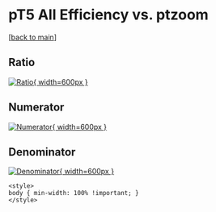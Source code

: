 # pT5 All Efficiency vs. ptzoom

[[back to main](./)]



## Ratio

[![Ratio](../mtv/var/pT5_0_eff_ptzoom.png){ width=600px }](../mtv/var/pT5_0_eff_ptzoom.pdf)

## Numerator

[![Numerator](../mtv/num/pT5_0_eff_ptzoom_num0.png){ width=600px }](../mtv/num/pT5_0_eff_ptzoom_num0.pdf)

## Denominator

[![Denominator](../mtv/den/pT5_0_eff_ptzoom_den.png){ width=600px }](../mtv/den/pT5_0_eff_ptzoom_den.pdf)


``` {=html}
<style>
body { min-width: 100% !important; }
</style>
```
